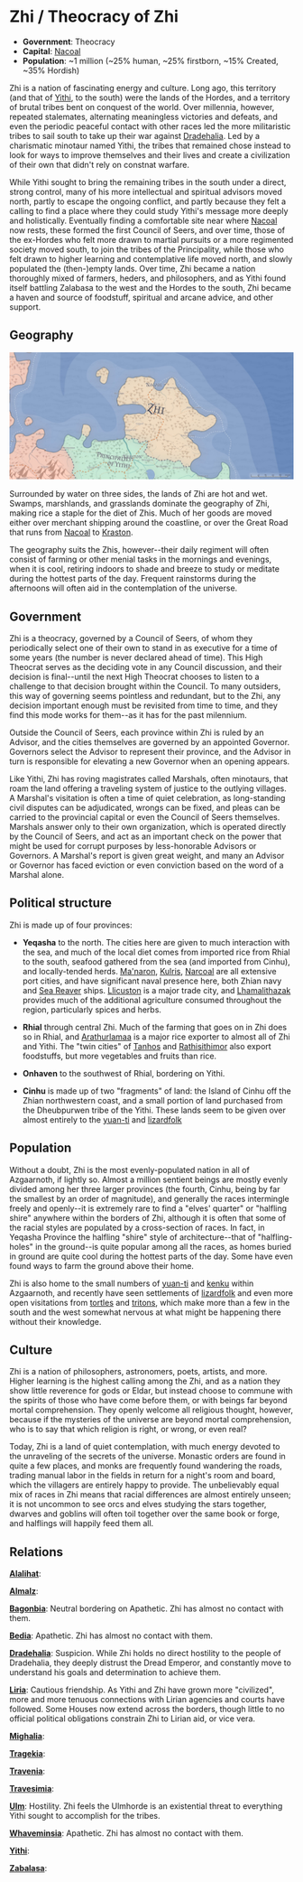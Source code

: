# Zhi / Theocracy of Zhi
* **Government**: Theocracy
* **Capital**: [Nacoal](../Cities/Nacoal.md)
* **Population**: ~1 million (~25% human, ~25% firstborn, ~15% Created, ~35% Hordish)

Zhi is a nation of fascinating energy and culture. Long ago, this territory (and that of [Yithi](Yithi.md), to the south) were the lands of the Hordes, and a territory of brutal tribes bent on conquest of the world. Over millennia, however, repeated stalemates, alternating meaningless victories and defeats, and even the periodic peaceful contact with other races led the more militaristic tribes to sail south to take up their war against [Dradehalia](Dradehalia.md). Led by a charismatic minotaur named Yithi, the tribes that remained chose instead to look for ways to improve themselves and their lives and create a civilization of their own that didn't rely on constnat warfare.

While Yithi sought to bring the remaining tribes in the south under a direct, strong control, many of his more intellectual and spiritual advisors moved north, partly to escape the ongoing conflict, and partly because they felt a calling to find a place where they could study Yithi's message more deeply and holistically. Eventually finding a comfortable site near where [Nacoal](/Cities/Nacoal.md) now rests, these formed the first Council of Seers, and over time, those of the ex-Hordes who felt more drawn to martial pursuits or a more regimented society moved south, to join the tribes of the Principality, while those who felt drawn to higher learning and contemplative life moved north, and slowly populated the (then-)empty lands. Over time, Zhi became a nation thoroughly mixed of farmers, heders, and philosophers, and as Yithi found itself battling Zalabasa to the west and the Hordes to the south, Zhi became a haven and source of foodstuff, spiritual and arcane advice, and other support.

## Geography
![Zhian geography](Zhi.jpeg)

Surrounded by water on three sides, the lands of Zhi are hot and wet. Swamps, marshlands, and grasslands dominate the geography of Zhi, making rice a staple for the diet of Zhis. Much of her goods are moved either over merchant shipping around the coastline, or over the Great Road that runs from [Nacoal](../Cities/Nacoal.md) to [Kraston](../Cities/Kraston.md).

The geography suits the Zhis, however--their daily regiment will often consist of farming or other menial tasks in the mornings and evenings, when it is cool, retiring indoors to shade and breeze to study or meditate during the hottest parts of the day. Frequent rainstorms during the afternoons will often aid in the contemplation of the universe.

## Government
Zhi is a theocracy, governed by a Council of Seers, of whom they periodically select one of their own to stand in as executive for a time of some years (the number is never declared ahead of time). This High Theocrat serves as the deciding vote in any Council discussion, and their decision is final--until the next High Theocrat chooses to listen to a challenge to that decision brought within the Council. To many outsiders, this way of governing seems pointless and redundant, but to the Zhi, any decision important enough must be revisited from time to time, and they find this mode works for them--as it has for the past milennium.

Outside the Council of Seers, each province within Zhi is ruled by an Advisor, and the cities themselves are governed by an appointed Governor. Governors select the Advisor to represent their province, and the Advisor in turn is responsible for elevating a new Governor when an opening appears.

Like Yithi, Zhi has roving magistrates called Marshals, often minotaurs, that roam the land offering a traveling system of justice to the outlying villages. A Marshal's visitation is often a time of quiet celebration, as long-standing civil disputes can be adjudicated, wrongs can be fixed, and pleas can be carried to the provincial capital or even the Council of Seers themselves. Marshals answer only to their own organization, which is operated directly by the Council of Seers, and act as an important check on the power that might be used for corrupt purposes by less-honorable Advisors or Governors. A Marshal's report is given great weight, and many an Advisor or Governor has faced eviction or even conviction based on the word of a Marshal alone.

## Political structure
Zhi is made up of four provinces:

* **Yeqasha** to the north. The cities here are given to much interaction with the sea, and much of the local diet comes from imported rice from Rhial to the south, seafood gathered from the sea (and imported from Cinhu), and locally-tended herds. [Ma'naron](../Cities/Manaron.md), [Kulris](../Cities/Kulris.md), [Narcoal](../Cities/Narcoal.md) are all extensive port cities, and have significant naval presence here, both Zhian navy and [Sea Reaver](../Organizations/MercCompanies/SeaReavers.md) ships. [Llicuston](../Cities/Llicuston.md) is a major trade city, and [Lhamalithazak](../Cities/Lhamalithazak.md) provides much of the additional agriculture consumed throughout the region, particularly spices and herbs.

* **Rhial** through central Zhi. Much of the farming that goes on in Zhi does so in Rhial, and [Arathurlamaa](../Cities/Arathurlamaa.md) is a major rice exporter to almost all of Zhi and Yithi. The "twin cities" of [Tanhos](../Cities/Tanhos.md) and [Rathisithimor](../Cities/Rathisithimor.md) also export foodstuffs, but more vegetables and fruits than rice.

* **Onhaven** to the southwest of Rhial, bordering on Yithi.

* **Cinhu** is made up of two "fragments" of land: the Island of Cinhu off the Zhian northwestern coast, and a small portion of land purchased from the Dheubpurwen tribe of the Yithi. These lands seem to be given over almost entirely to the [yuan-ti](../Races/YuanTi.md) and [lizardfolk](../Races/Lizardfolk.md) 

## Population
Without a doubt, Zhi is the most evenly-populated nation in all of Azgaarnoth, if lightly so. Almost a million sentient beings are mostly evenly divided among her three larger provinces (the fourth, Cinhu, being by far the smallest by an order of magnitude), and generally the races intermingle freely and openly--it is extremely rare to find a "elves' quarter" or "halfling shire" anywhere within the borders of Zhi, although it is often that some of the racial styles are populated by a cross-section of races. In fact, in Yeqasha Province the halfling "shire" style of architecture--that of "halfling-holes" in the ground--is quite popular among all the races, as homes buried in ground are quite cool during the hottest parts of the day. Some have even found ways to farm the ground above their home.

Zhi is also home to the small numbers of [yuan-ti](../Races/YuanTi.md) and [kenku](../Races/Kenku.md) within Azgaarnoth, and recently have seen settlements of [lizardfolk](../Races/Lizardfolk.md) and even more open visitations from [tortles](../Races/Tortles.md) and [tritons](../Races/Tritons.md), which make more than a few in the south and the west somewhat nervous at what might be happening there without their knowledge.

## Culture
Zhi is a nation of philosophers, astronomers, poets, artists, and more. Higher learning is the highest calling among the Zhi, and as a nation they show little reverence for gods or Eldar, but instead choose to commune with the spirits of those who have come before them, or with beings far beyond mortal comprehension. They openly welcome all religious thought, however, because if the mysteries of the universe are beyond mortal comprehension, who is to say that which religion is right, or wrong, or even real?

Today, Zhi is a land of quiet contemplation, with much energy devoted to the unraveling of the secrets of the universe. Monastic orders are found in quite a few places, and monks are frequently found wandering the roads, trading manual labor in the fields in return for a night's room and board, which the villagers are entirely happy to provide. The unbelievably equal mix of races in Zhi means that racial differences are almost entirely unseen; it is not uncommon to see orcs and elves studying the stars together, dwarves and goblins will often toil together over the same book or forge, and halflings will happily feed them all.

## Relations
**[Alalihat](Alalihat.md)**:

**[Almalz](Almalz.md)**:

**[Bagonbia](Bagonbia.md)**: Neutral bordering on Apathetic. Zhi has almost no contact with them.

**[Bedia](Bedia.md)**: Apathetic. Zhi has almost no contact with them.

**[Dradehalia](Dradehalia.md)**: Suspicion. While Zhi holds no direct hostility to the people of Dradehalia, they deeply distrust the Dread Emperor, and constantly move to understand his goals and determination to achieve them.

**[Liria](Liria.md)**: Cautious friendship. As Yithi and Zhi have grown more "civilized", more and more tenuous connections with Lirian agencies and courts have followed. Some Houses now extend across the borders, though little to no official political obligations constrain Zhi to Lirian aid, or vice vera.

**[Mighalia](Mighalia.md)**:

**[Tragekia](Tragekia.md)**:

**[Travenia](Travenia.md)**:

**[Travesimia](Travesimia.md)**:

**[Ulm](Ulm.md)**: Hostility. Zhi feels the Ulmhorde is an existential threat to everything Yithi sought to accomplish for the tribes.

**[Whaveminsia](Whaveminsia.md)**: Apathetic. Zhi has almost no contact with them.

**[Yithi](Yithi.md)**: 

**[Zabalasa](Zabalasa.md)**:
